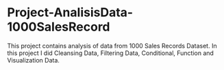 # Project-AnalisisData-1000SalesRecord
This project contains analysis of data from 1000 Sales Records Dataset. In this project I did Cleansing Data, Filtering Data, Conditional, Function and Visualization Data.
